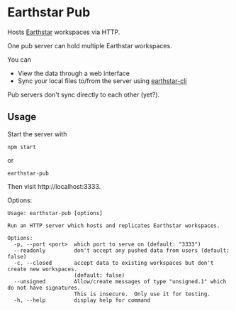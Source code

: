 # Earthstar Pub

Hosts [Earthstar](https://github.com/cinnamon-bun/earthstar) workspaces via HTTP.

One pub server can hold multiple Earthstar workspaces.

You can
* View the data through a web interface
* Sync your local files to/from the server using [earthstar-cli](https://github.com/cinnamon-bun/earthstar-cli/)

Pub servers don't sync directly to each other (yet?).

## Usage

Start the server with
```
npm start
```
or
```
earthstar-pub
```
Then visit http://localhost:3333.

Options:
```
Usage: earthstar-pub [options]

Run an HTTP server which hosts and replicates Earthstar workspaces.

Options:
  -p, --port <port>  which port to serve on (default: "3333")
  --readonly         don't accept any pushed data from users (default: false)
  -c, --closed       accept data to existing workspaces but don't create new workspaces.
                     (default: false)
  --unsigned         Allow/create messages of type "unsigned.1" which do not have signatures.
                     This is insecure.  Only use it for testing.
  -h, --help         display help for command
```

